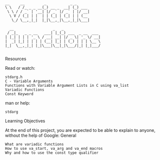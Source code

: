 ```
__     __         _           _ _      
\ \   / /_ _ _ __(_) __ _  __| (_) ___ 
 \ \ / / _` | '__| |/ _` |/ _` | |/ __|
  \ V / (_| | |  | | (_| | (_| | | (__ 
   \_/ \__,_|_|  |_|\__,_|\__,_|_|\___|
                                       
  __                  _   _                 
 / _|_   _ _ __   ___| |_(_) ___  _ __  ___ 
| |_| | | | '_ \ / __| __| |/ _ \| '_ \/ __|
|  _| |_| | | | | (__| |_| | (_) | | | \__ \
|_|  \__,_|_| |_|\___|\__|_|\___/|_| |_|___/
                                            

```
Resources

Read or watch:

    stdarg.h
    C - Variable Arguments
    Functions with Variable Argument Lists in C using va_list
    Variadic Functions
    Const Keyword

man or help:

    stdarg

Learning Objectives

At the end of this project, you are expected to be able to explain to anyone, without the help of Google:
General

    What are variadic functions
    How to use va_start, va_arg and va_end macros
    Why and how to use the const type qualifier
